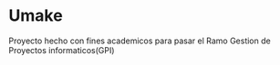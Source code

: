 # Umake
Proyecto hecho con fines academicos para pasar el Ramo Gestion de Proyectos informaticos(GPI)
